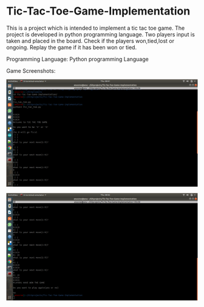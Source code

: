 # Tic-Tac-Toe-Game-Implementation
This is a project which is intended to implement a tic tac toe game. The project is developed in python programming language. Two players input is taken and placed in the board. Check if the players won,tied,lost or ongoing. Replay the game if it has been won or tied.

Programming Language: Python programming Language

Game Screenshots:

![](images/screenshot1.png)

![](images/screenshot2.png)

